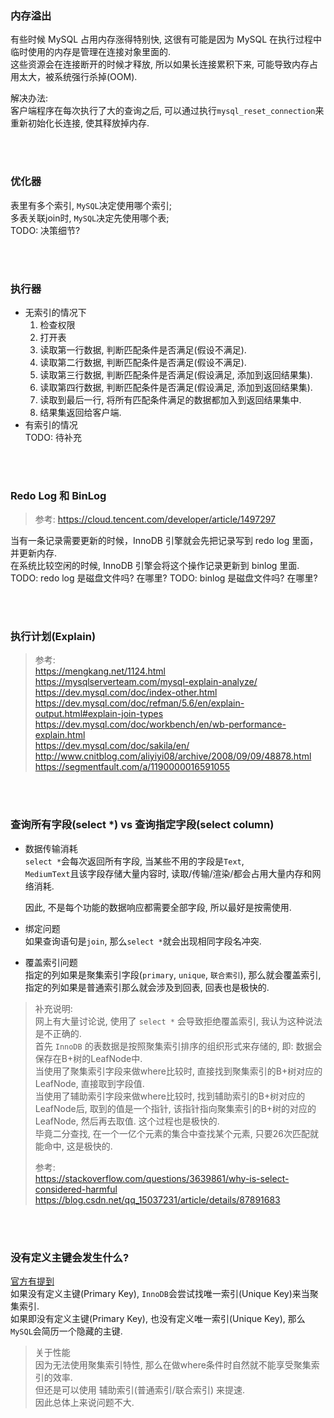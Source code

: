 ### 内存溢出
有些时候 MySQL 占用内存涨得特别快, 这很有可能是因为 MySQL 在执行过程中临时使用的内存是管理在连接对象里面的.  
这些资源会在连接断开的时候才释放, 所以如果长连接累积下来, 可能导致内存占用太大，被系统强行杀掉(OOM).   

解决办法:   
客户端程序在每次执行了大的查询之后, 可以通过执行`mysql_reset_connection`来重新初始化长连接, 使其释放掉内存.


&nbsp;  
&nbsp;   
### 优化器
表里有多个索引, `MySQL`决定使用哪个索引;   
多表关联join时, `MySQL`决定先使用哪个表;   
TODO: 决策细节?


&nbsp;  
&nbsp;   
### 执行器
- 无索引的情况下  
  1. 检查权限
  2. 打开表
  3. 读取第一行数据, 判断匹配条件是否满足(假设不满足).
  4. 读取第二行数据, 判断匹配条件是否满足(假设不满足).
  5. 读取第三行数据, 判断匹配条件是否满足(假设满足, 添加到返回结果集).
  6. 读取第四行数据, 判断匹配条件是否满足(假设满足, 添加到返回结果集).
  7. 读取到最后一行, 将所有匹配条件满足的数据都加入到返回结果集中.
  8. 结果集返回给客户端.
- 有索引的情况  
  TODO: 待补充  


&nbsp;  
&nbsp;   
### Redo Log 和  BinLog
> 参考: 
> https://cloud.tencent.com/developer/article/1497297

当有一条记录需要更新的时候，InnoDB 引擎就会先把记录写到 redo log 里面，并更新内存.  
在系统比较空闲的时候, InnoDB 引擎会将这个操作记录更新到 binlog 里面.  
TODO: redo log 是磁盘文件吗? 在哪里? 
TODO: binlog 是磁盘文件吗? 在哪里?  


&nbsp;  
&nbsp;  
### 执行计划(Explain)
> 参考:   
> https://mengkang.net/1124.html   
> https://mysqlserverteam.com/mysql-explain-analyze/   
> https://dev.mysql.com/doc/index-other.html   
> https://dev.mysql.com/doc/refman/5.6/en/explain-output.html#explain-join-types   
> https://dev.mysql.com/doc/workbench/en/wb-performance-explain.html   
> https://dev.mysql.com/doc/sakila/en/   
> http://www.cnitblog.com/aliyiyi08/archive/2008/09/09/48878.html 
> https://segmentfault.com/a/1190000016591055  


&nbsp;  
&nbsp;   
### 查询所有字段(select *) vs 查询指定字段(select column)

- 数据传输消耗      
  `select *`会每次返回所有字段, 当某些不用的字段是`Text`,    
  `MediumText`且该字段存储大量内容时, 读取/传输/渲染/都会占用大量内存和网络消耗.   
  
  因此, 不是每个功能的数据响应都需要全部字段, 所以最好是按需使用.   

- 绑定问题  
  如果查询语句是`join`, 那么`select *`就会出现相同字段名冲突.

- 覆盖索引问题   
  指定的列如果是聚集索引字段(`primary`, `unique`, `联合索引`), 那么就会覆盖索引,   
  指定的列如果是普通索引那么就会涉及到回表, 回表也是极快的.

> 补充说明:  
> 网上有大量讨论说, 使用了 `select *` 会导致拒绝覆盖索引, 我认为这种说法是不正确的.    
> 首先 `InnoDB` 的表数据是按照聚集索引排序的组织形式来存储的, 即: 数据会保存在B+树的LeafNode中.     
> 当使用了聚集索引字段来做where比较时, 直接找到聚集索引的B+树对应的LeafNode, 直接取到字段值.  
> 当使用了辅助索引字段来做where比较时, 找到辅助索引的B+树对应的LeafNode后, 取到的值是一个指针, 
> 该指针指向聚集索引的B+树的对应的LeafNode, 然后再去取值. 这个过程也是极快的.   
> 毕竟二分查找, 在一个一亿个元素的集合中查找某个元素, 只要26次匹配就能命中, 这是极快的.
>      
> 参考:   
> https://stackoverflow.com/questions/3639861/why-is-select-considered-harmful   
> https://blog.csdn.net/qq_15037231/article/details/87891683   
        


&nbsp;  
&nbsp;  
### 没有定义主键会发生什么?   
[官方有提到](https://dev.mysql.com/doc/refman/8.0/en/innodb-index-types.html)   
如果没有定义主键(Primary Key), `InnoDB`会尝试找唯一索引(Unique Key)来当聚集索引.   
如果即没有定义主键(Primary Key), 也没有定义唯一索引(Unique Key), 那么`MySQL`会简历一个隐藏的主键.

> 关于性能   
> 因为无法使用聚集索引特性, 那么在做where条件时自然就不能享受聚集索引的效率.  
> 但还是可以使用 辅助索引(普通索引/联合索引) 来提速.  
> 因此总体上来说问题不大.  


